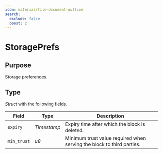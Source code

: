 ```yaml
---
icon: material/file-document-outline
search:
  exclude: false
  boost: 2
---
```


# StoragePrefs

## Purpose

<!-- --8<-- [start:purpose] -->
Storage preferences.
<!-- --8<-- [end:purpose] -->

## Type

*Struct* with the following fields.

| Field       | Type        | Description                                                           |
|-------------|-------------|-----------------------------------------------------------------------|
| `expiry`    | *Timestamp* | Expiry time after which the block is deleted.                         |
| `min_trust` | *u8*        | Minimum trust value required when serving the block to third parties. |
